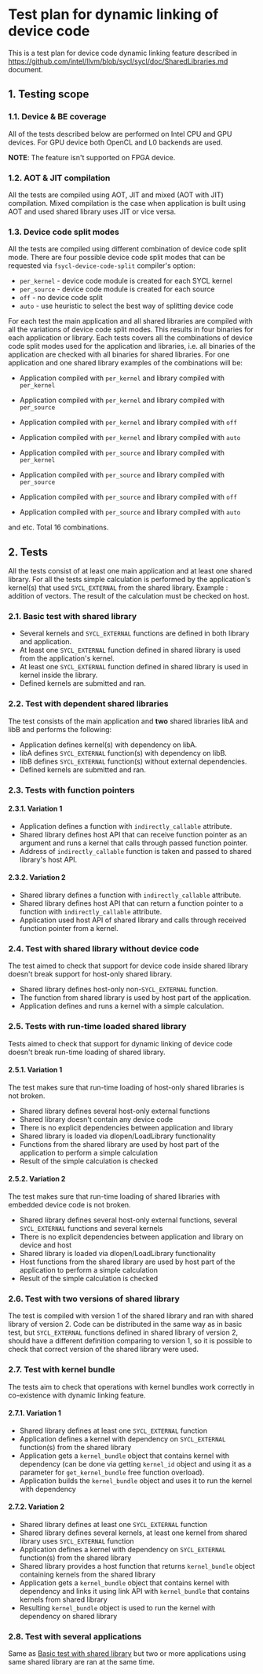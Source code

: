 # Test plan for dynamic linking of device code

This is a test plan for device code dynamic linking feature described in
https://github.com/intel/llvm/blob/sycl/sycl/doc/SharedLibraries.md document.

## 1. Testing scope

### 1.1. Device & BE coverage

All of the tests described below are performed on Intel CPU and GPU devices.
For GPU device both OpenCL and L0 backends are used.

**NOTE**: The feature isn't supported on FPGA device.

### 1.2. AOT & JIT compilation

All the tests are compiled using AOT, JIT and mixed (AOT with JIT) compilation.
Mixed compilation is the case when application is built using AOT and used
shared library uses JIT or vice versa.

### 1.3. Device code split modes

All the tests are compiled using different combination of device code split
mode.
There are four possible device code split modes that can be requested via
`fsycl-device-code-split` compiler's option:
- `per_kernel` - device code module is created for each SYCL kernel
- `per_source` - device code module is created for each source
- `off` - no device code split
- `auto` - use heuristic to select the best way of splitting device code

For each test the main application and all shared libraries are compiled with
all the variations of device code split modes. This results in four binaries for
each application or library.
Each tests covers all the combinations of device code split modes used for
the application and libraries, i.e. all binaries of the application are checked
with all binaries for shared libraries.
For one application and one shared library examples of the combinations will be:
- Application compiled with `per_kernel` and library compiled with `per_kernel`
- Application compiled with `per_kernel` and library compiled with `per_source`
- Application compiled with `per_kernel` and library compiled with `off`
- Application compiled with `per_kernel` and library compiled with `auto`

- Application compiled with `per_source` and library compiled with `per_kernel`
- Application compiled with `per_source` and library compiled with `per_source`
- Application compiled with `per_source` and library compiled with `off`
- Application compiled with `per_source` and library compiled with `auto`

and etc. Total 16 combinations.

## 2. Tests

All the tests consist of at least one main application and at least one shared
library.
For all the tests simple calculation is performed by the application's kernel(s)
that used `SYCL_EXTERNAL` from the shared library. Example : addition of
vectors.
The result of the calculation must be checked on host.

### 2.1. Basic test with shared library

- Several kernels and `SYCL_EXTERNAL` functions are defined in both library and
  application.
- At least one `SYCL_EXTERNAL` function defined in shared library is used from
  the application's kernel.
- At least one `SYCL_EXTERNAL` function defined in shared library is used in
  kernel inside the library.
- Defined kernels are submitted and ran.

### 2.2. Test with dependent shared libraries

The test consists of the main application and **two** shared libraries libA and
libB and performs the following:
- Application defines kernel(s) with dependency on libA.
- libA defines `SYCL_EXTERNAL` function(s) with dependency on libB.
- libB defines `SYCL_EXTERNAL` function(s) without external dependencies.
- Defined kernels are submitted and ran.

### 2.3. Tests with function pointers

#### 2.3.1. Variation 1

- Application defines a function with `indirectly_callable` attribute.
- Shared library defines host API that can receive function pointer as an
  argument and runs a kernel that calls through passed function pointer.
- Address of `indirectly_callable` function is taken and passed to shared
  library's host API.

#### 2.3.2. Variation 2

- Shared library defines a function with `indirectly_callable` attribute.
- Shared library defines host API that can return a function pointer to
  a function with `indirectly_callable` attribute.
- Application used host API of shared library and calls through received
  function pointer from a kernel.

### 2.4. Test with shared library without device code

The test aimed to check that support for device code inside shared library
doesn't break support for host-only shared library.

- Shared library defines host-only non-`SYCL_EXTERNAL` function.
- The function from shared library is used by host part of the application.
- Application defines and runs a kernel with a simple calculation.

### 2.5. Tests with run-time loaded shared library

Tests aimed to check that support for dynamic linking of device code doesn't
break run-time loading of shared library.

#### 2.5.1. Variation 1

The test makes sure that run-time loading of host-only shared libraries is
not broken.

- Shared library defines several host-only external functions
- Shared library doesn't contain any device code
- There is no explicit dependencies between application and library
- Shared library is loaded via dlopen/LoadLibrary functionality
- Functions from the shared library are used by host part of the application
  to perform a simple calculation
- Result of the simple calculation is checked

#### 2.5.2. Variation 2

The test makes sure that run-time loading of shared libraries with embedded
device code is not broken.

- Shared library defines several host-only external functions, several
  `SYCL_EXTERNAL` functions and several kernels
- There is no explicit dependencies between application and library on
  device and host
- Shared library is loaded via dlopen/LoadLibrary functionality
- Host functions from the shared library are used by host part of the
  application to perform a simple calculation
- Result of the simple calculation is checked

### 2.6. Test with two versions of shared library

The test is compiled with version 1 of the shared library and ran with
shared library of version 2.
Code can be distributed in the same way as in basic test, but `SYCL_EXTERNAL`
functions defined in shared library of version 2, should have a different
definition comparing to version 1, so it is possible to check that correct
version of the shared library were used.

### 2.7. Test with kernel bundle

The tests aim to check that operations with kernel bundles work correctly in
co-existence with dynamic linking feature.

#### 2.7.1. Variation 1

- Shared library defines at least one `SYCL_EXTERNAL` function
- Application defines a kernel with dependency on `SYCL_EXTERNAL` function(s)
  from the shared library
- Application gets a `kernel_bundle` object that contains kernel with
  dependency (can be done via getting `kernel_id` object and using it as a
  parameter for `get_kernel_bundle` free function overload).
- Application builds the `kernel_bundle` object and uses it to run the kernel
  with dependency

#### 2.7.2. Variation 2

- Shared library defines at least one `SYCL_EXTERNAL` function
- Shared library defines several kernels, at least one kernel from shared
  library uses `SYCL_EXTERNAL` function
- Application defines a kernel with dependency on `SYCL_EXTERNAL` function(s)
  from the shared library
- Shared library provides a host function that returns `kernel_bundle` object
  containing kernels from the shared library
- Application gets a `kernel_bundle` object that contains kernel with
  dependency and links it using link API with `kernel_bundle` that contains
  kernels from shared library
- Resulting `kernel_bundle` object is used to run the kernel with dependency
  on shared library

### 2.8. Test with several applications

Same as [Basic test with shared library](#Basic-test-with-shared-library) but
two or more applications using same shared library are ran at the same time.
